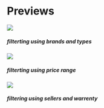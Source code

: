 # Previews
![]('previews/preview_brand_type.gif')
##### filterting using brands and types
![]('previews/preview_price_range.gif')
##### filterting using price range
![]('previews/preview_seller.gif')
##### filtering using sellers and warrenty
